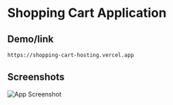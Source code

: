 
# Shopping Cart Application




## Demo/link

```bash
https://shopping-cart-hosting.vercel.app
```


## Screenshots


![App Screenshot](https://drive.google.com/file/d/1nmqUaFr_r4UGn-5czl5zJRb4K4sgt4FV/view?usp=drive_link)

